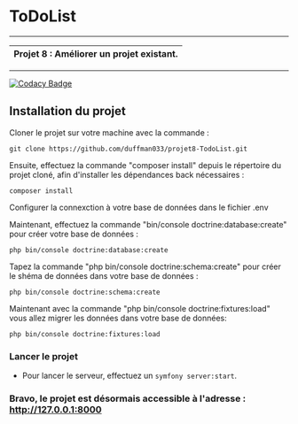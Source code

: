# ToDoList

***
| Projet 8 : Améliorer un projet existant. |
|------------------------------------------|
***

[![Codacy Badge](https://app.codacy.com/project/badge/Grade/bd26cc5ae58c4d318a64d5bae21b856d)](https://www.codacy.com/gh/duffman033/projet8-TodoList/dashboard?utm_source=github.com&amp;utm_medium=referral&amp;utm_content=duffman033/projet8-TodoList&amp;utm_campaign=Badge_Grade)

## Installation du projet

Cloner le projet sur votre machine avec la commande :

```text
git clone https://github.com/duffman033/projet8-TodoList.git
```

Ensuite, effectuez la commande "composer install" depuis le répertoire du projet cloné, afin d'installer les dépendances back nécessaires :

```text
composer install
```

Configurer la connexction à votre base de données dans le fichier .env

Maintenant, effectuez la commande "bin/console doctrine:database:create" pour créer votre base de données :

```text
php bin/console doctrine:database:create
```

Tapez la commande "php bin/console doctrine:schema:create" pour créer le shéma de données dans votre base de données :

```text
php bin/console doctrine:schema:create
```

Maintenant avec la commande "php bin/console doctrine:fixtures:load" vous allez migrer les données dans votre base de données:

```text
php bin/console doctrine:fixtures:load
```


### Lancer le projet

*   Pour lancer le serveur, effectuez un `symfony server:start`.

### Bravo, le projet est désormais accessible à l'adresse : http://127.0.0.1:8000

